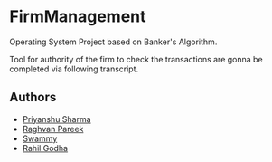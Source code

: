 
# FirmManagement

Operating System Project based on Banker's Algorithm.

Tool for authority of the firm to check the transactions are gonna be completed via following transcript.
 


## Authors

- [Priyanshu Sharma](https://www.github.com/PriyanshuSharma0222)
- [Raghvan Pareek](https://www.github.com/I-karmayogi)
- [Swammy](https://www.github.com/)
- [Rahil Godha](https://www.github.com/RahilGodha)


